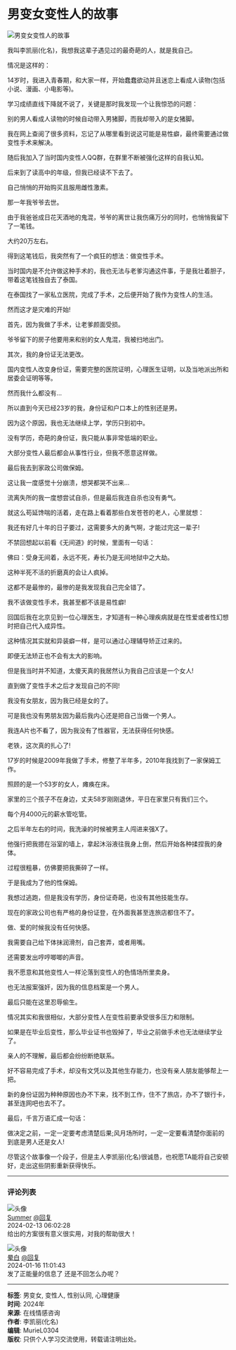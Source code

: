 # 男变女变性人的故事

![男变女变性人的故事](https://cdn.520qg.com/img/58589.jpg?x-oss-process=style/img)

我叫李凯丽(化名)，我想我这辈子遇见过的最奇葩的人，就是我自己。

情况是这样的：

14岁时，我进入青春期，和大家一样，开始蠢蠢欲动并且迷恋上看成人读物(包括小说、漫画、小电影等)。

学习成绩直线下降就不说了，关键是那时我发现一个让我惊恐的问题：

别的男人看成人读物的时候自动带入男猪脚，而我却带入的是女猪脚。

我在网上查阅了很多资料，忘记了从哪里看到说这可能是易性癖，最终需要通过做变性手术来解决。

随后我加入了当时国内变性人QQ群，在群里不断被强化这样的自我认知。

后来到了读高中的年级，但我已经读不下去了。

自己悄悄的开始购买且服用雌性激素。

那一年我爷爷去世。

由于我爸爸成日花天酒地的鬼混，爷爷的离世让我伤痛万分的同时，也悄悄我留下了一笔钱。

大约20万左右。

得到这笔钱后，我突然有了一个疯狂的想法：做变性手术。

当时国内是不允许做这种手术的，我也无法与老爹沟通这件事，于是我壮着胆子，带着这笔钱独自去了泰国。

在泰国找了一家私立医院，完成了手术，之后便开始了我作为变性人的生活。

然而这才是灾难的开始!

首先，因为我做了手术，让老爹颜面受损。

爷爷留下的房子他要用来和别的女人鬼混，我被扫地出门。

其次，我的身份证无法更改。

国内变性人改变身份证，需要完整的医院证明，心理医生证明，以及当地派出所和居委会证明等等。

然而我什么都没有...

所以直到今天已经23岁的我，身份证和户口本上的性别还是男。

因为这个原因，我也无法继续上学，学历只到初中。

没有学历，奇葩的身份证，我只能从事非常低端的职业。

大部分变性人最后都会从事性行业，但我不愿意这样做。

最后我去到家政公司做保姆。

这让我一度感觉十分崩溃，想哭都哭不出来...

流离失所的我一度想尝试自杀，但是最后我连自杀也没有勇气。

就这么苟延馋喘的活着，走在路上看着那些白发苍苍的老人，心里就想：

我还有好几十年的日子要过，这需要多大的勇气啊，才能过完这一辈子!

不禁回想起以前看《无间道》的时候，里面有一句话：

佛曰：受身无间着，永远不死，寿长乃是无间地狱中之大劫。

这种半死不活的折磨真的会让人疯掉。

这都不是最惨的，最惨的是我发现我自己完全错了。

我不该做变性手术，我甚至都不该是易性癖!

回国后我在北京见到一位心理医生，才知道有一种心理疾病就是在性爱或者性幻想时把自己代入成异性。

这种情况其实就和异装癖一样，是可以通过心理辅导矫正过来的。

即便无法矫正也不会有太大的影响。

但是我当时并不知道，太傻天真的我居然认为我自己应该是一个女人!

直到做了变性手术之后才发现自己的不同!

我没有女朋友，因为我已经是女的了。

可是我也没有男朋友因为最后我内心还是把自己当做一个男人。

我连A片也不看了，因为我没有了性器官，无法获得任何快感。

老铁，这次真的扎心了!

17岁的时候是2009年我做了手术，修整了半年多，2010年我找到了一家保姆工作。

照顾的是一个53岁的女人，瘫痪在床。

家里的三个孩子不在身边，丈夫58岁刚刚退休，平日在家里只有我们三个。

每个月4000元的薪水管吃管。

之后半年左右的时间，我洗澡的时候被男主人闯进来强X了。

他强行把我摁在浴室的墙上，拿起沐浴液往我身上倒，然后开始各种揉捏我的身体。

过程很粗暴，仿佛要把我撕碎了一样。

于是我成为了他的性保姆。

我想过逃跑，但是我没有学历，身份证奇葩，也没有其他技能生存。

现在的家政公司也有严格的身份证登，在外面我甚至连旅店都住不了。

做、爱的时候我没有任何快感。

我需要自己给下体抹润滑剂，自己套弄，或者用嘴。

还需要发出哼哼唧唧的声音。

我不愿意和其他变性人一样沦落到变性人的色情场所里卖身。

也无法报案强奸，因为我的信息档案是一个男人。

最后只能在这里忍辱偷生。

情况其实和我很相似，大部分变性人在变性前要承受很多压力和限制。

如果是在毕业后变性，那么毕业证书也毁掉了，毕业之前做手术也无法继续学业了。

亲人的不理解，最后都会纷纷断绝联系。

好不容易完成了手术，却没有文凭以及其他生存能力，也没有亲人朋友能够帮上一把。

新的身份证因为种种原因也办不下来，找不到工作，住不了旅店，办不了银行卡，甚至连网吧也去不了。

最后，千言万语汇成一句话：

做决定之前，一定一定要考虑清楚后果;风月场所时，一定一定要看清楚你面前的到底是男人还是女人!

尽管这个故事像一个段子，但是主人李凯丽(化名)很诚恳，也祝愿TA能将自己安顿好，走出这些阴影重新获得快乐。

---

### 评论列表

![头像](https://cdn.520qg.com/tx/183.jpg?x-oss-process=style/tx)  
[Summer](#) [@回复](#comments-title)  
2024-02-13 06:02:28  
给出的方案很有意义很实用，对我的帮助很大！

![头像](https://cdn.520qg.com/tx/239.jpg?x-oss-process=style/tx)  
[晕白](#) [@回复](#comments-title)  
2024-01-16 11:01:43  
发了正能量的信息了 还是不回怎么办呢？

---

**标签**: 男变女, 变性人, 性别认同, 心理健康  
**时间**: 2024年  
**来源**: 在线情感咨询  
**作者**: 李凯丽(化名)  
**编辑**: MurieL0304  
**版权**: 只供个人学习交流使用，转载请注明出处。
<!-- tcd_original_link https://www.520qg.com/info-7-51682-0.html -->
